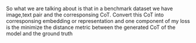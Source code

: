 So what we are talking about is that in a benchmark dataset we have image,text pair and the corresponsing CoT. Convert this CoT into corresponsing embedding or representation and one component of my loss is the minimize the distance metric between the generated CoT of the model and the ground truth